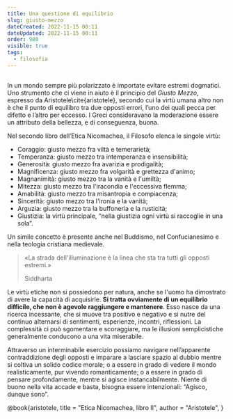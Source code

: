 ```yaml
---
title: Una questione di equilibrio
slug: giusto-mezzo
dateCreated: 2022-11-15 00:11
dateUpdated: 2022-11-15 00:11
order: 980
visible: true
tags:
  - filosofia
---
```


##

<span class="newthought">In un mondo</span> sempre più polarizzato è importate evitare estremi dogmatici. Uno strumento che ci viene in aiuto è il principio del _Giusto Mezzo_, espresso da Aristotele\cite{aristotele}, secondo cui la virtù umana altro non è che il punto di equilibro tra due opposti errori, l’uno dei quali pecca per difetto e l’altro per eccesso. I Greci consideravano la moderazione essere un attributo della bellezza, e di conseguenza, buona.

Nel secondo libro dell’Etica Nicomachea, il Filosofo elenca le singole virtù:

- Coraggio: giusto mezzo fra viltà e temerarietà;
- Temperanza: giusto mezzo tra intemperanza e insensibilità;
- Generosità: giusto mezzo fra avarizia e prodigalità;
- Magnificenza: giusto mezzo fra volgarità e grettezza d'animo;
- Magnanimità: giusto mezzo tra la vanità e l'umiltà;
- Mitezza: giusto mezzo tra l'iracondia e l'eccessiva flemma;
- Amabilità: giusto mezzo tra misantropia e compiacenza;
- Sincerità: giusto mezzo tra l'ironia e la vanità;
- Arguzia: giusto mezzo tra la buffoneria e la rusticità;
- Giustizia: la virtù principale, “nella giustizia ogni virtù si raccoglie in una sola”.

Un simile concetto è presente anche nel Buddismo, nel Confucianesimo e nella teologia cristiana medievale.

<div class="epigraph">
    <blockquote>
        <p>«La strada dell'illuminazione è la linea che sta tra tutti gli opposti estremi.»</p>
        <footer>Siddharta</footer>
    </blockquote>
</div>

Le virtù etiche non si possiedono per natura, anche se l'uomo ha dimostrato di avere la capacità di acquisirle. **Si tratta ovviamente di un equilibrio difficile, che non è agevole raggiungere e mantenere**. Esso nasce da una ricerca incessante, che si muove tra positivo e negativo e si nutre del continuo alternarsi di sentimenti, esperienze, incontri, riflessioni. La complessità ci può sgomentare e scoraggiare, ma le illusioni semplicistiche generalmente conducono a una vita miserabile.

Attraverso un interminabile esercizio possiamo navigare nell’apparente contraddizione degli opposti e imparare a lasciare spazio al dubbio mentre si coltiva un solido codice morale; o a essere in grado di vedere il mondo realisticamente, pur vivendo romanticamente; o a essere in grado di pensare profondamente, mentre si agisce instancabilmente. Niente di buono nella vita accade e basta, bisogna essere intenzionali: “Agisco, dunque sono”.

<bibliography>
@book{aristotele,
  title     = "Etica Nicomachea, libro II",
  author    = "Aristotele",
}
</bibliography>
